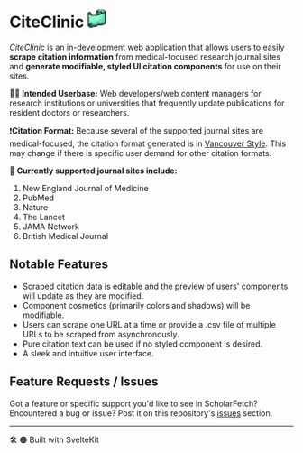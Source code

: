 # CiteClinic ![scroll](./static/favicon-32x32.png)

_CiteClinic_ is an in-development web application that allows users to easily **scrape citation information** from medical-focused research journal sites and **generate modifiable, styled UI citation components** for use on their sites.

👩‍💻 **Intended Userbase:** Web developers/web content managers for research institutions or universities that frequently update publications for resident doctors or researchers.

❗**Citation Format:** Because several of the supported journal sites are medical-focused, the citation format generated is in [Vancouver Style](https://library.viu.ca/citing/vancouver). This may change if there is specific user demand for other citation formats.

📖 **Currently supported journal sites include:**

1. New England Journal of Medicine
2. PubMed
3. Nature
4. The Lancet
5. JAMA Network
6. British Medical Journal

## Notable Features

- Scraped citation data is editable and the preview of users' components will update as they are modified.
- Component cosmetics (primarily colors and shadows) will be modifiable.
- Users can scrape one URL at a time or provide a .csv file of multiple URLs to be scraped from asynchronously.
- Pure citation text can be used if no styled component is desired.
- A sleek and intuitive user interface.

## Feature Requests / Issues

Got a feature or specific support you'd like to see in ScholarFetch? Encountered a bug or issue? Post it on this repository's [issues](https://github.com/zenDev-2/CiteClinic/issues) section.

---

🛠 🟠️ Built with SvelteKit
